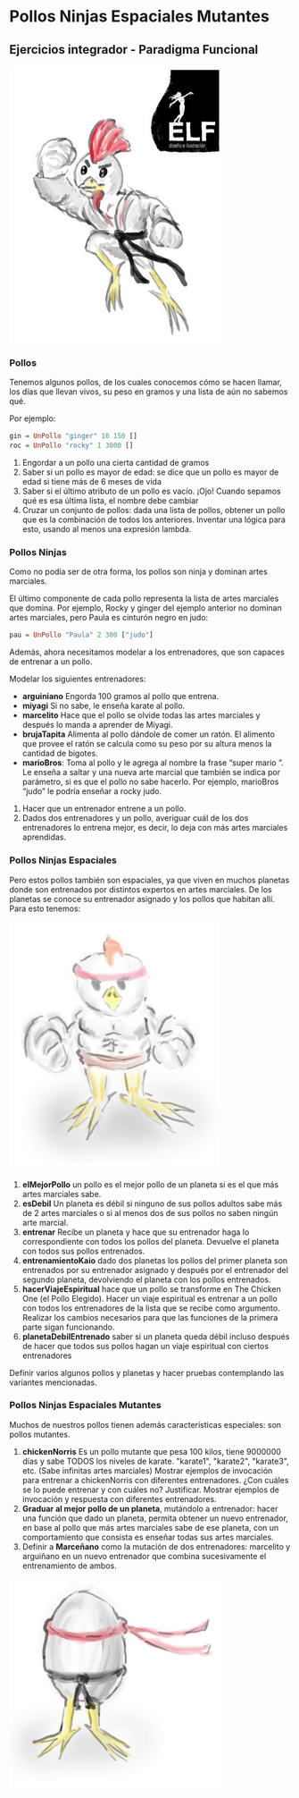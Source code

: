 # Pollos Ninjas Espaciales Mutantes

## Ejercicios integrador - Paradigma Funcional

![](pollos1.JPG)

### Pollos 
Tenemos algunos pollos, de los cuales conocemos cómo se hacen llamar, los días que llevan vivos, su peso en gramos y una lista de aún no sabemos qué.

Por ejemplo:
```haskell
gin = UnPollo "ginger" 10 150 []
roc = UnPollo "rocky" 1 3000 []
```

1. Engordar a un pollo una cierta cantidad de gramos
2. Saber si un pollo es mayor de edad: se dice que un pollo es mayor de edad si tiene más de 6 meses de vida
3. Saber si el último atributo de un pollo es vacío. ¡Ojo! Cuando sepamos qué es esa última lista, el nombre debe cambiar
4. Cruzar un conjunto de pollos: dada una lista de pollos, obtener un pollo que es la combinación de todos los anteriores. Inventar una lógica para esto, usando al menos una expresión lambda.

### Pollos Ninjas 
Como no podía ser de otra forma, los pollos son ninja y dominan artes marciales. 

El último componente de cada pollo representa la lista de artes marciales que domina. Por ejemplo, Rocky y ginger del ejemplo anterior no dominan artes marciales, pero Paula es cinturón negro en judo:

```haskell
pau = UnPollo "Paula" 2 300 ["judo"]
```

Además, ahora necesitamos modelar a los entrenadores, que son capaces de entrenar a un pollo. 

Modelar los siguientes entrenadores:
- **arguiniano** Engorda 100 gramos al pollo que entrena.
- **miyagi** Si no sabe, le enseña karate al pollo.
- **marcelito** Hace que el pollo se olvide todas las artes marciales y después lo manda a aprender de Miyagi.
- **brujaTapita** Alimenta al pollo dándole de comer un ratón. El alimento que provee el ratón se calcula como su peso por su altura menos la cantidad de bigotes.
- **marioBros**: Toma al pollo y le agrega al nombre la frase “super mario ”. Le enseña a saltar y una nueva arte marcial que también se indica por parámetro, si es que el pollo no sabe hacerlo. Por ejemplo,  marioBros “judo” le podría enseñar a rocky judo. 

1. Hacer que un entrenador entrene a un pollo.
2. Dados dos entrenadores y un pollo, averiguar cuál de los dos entrenadores lo entrena mejor, es decir, lo deja con más artes marciales aprendidas.

### Pollos Ninjas Espaciales 
Pero estos pollos también son espaciales, ya que viven en muchos planetas donde son entrenados por distintos expertos en artes marciales. De los planetas se conoce su entrenador asignado y los pollos que habitan allí. Para esto tenemos:

![](pollos2.JPG)

1. **elMejorPollo** un pollo es el mejor pollo de un planeta si es el que más artes marciales sabe.
2. **esDebil** Un planeta es débil si ninguno de sus pollos adultos sabe más de 2 artes marciales o si al menos dos de sus pollos no saben ningún arte marcial.
3. **entrenar** Recibe un planeta y hace que su entrenador haga lo correspondiente con todos los pollos del planeta. Devuelve el planeta con todos sus pollos entrenados.
4. **entrenamientoKaio** dado dos planetas los pollos del primer planeta son entrenados por su entrenador asignado y después por el entrenador del segundo planeta, devolviendo el planeta con los pollos entrenados.
5. **hacerViajeEspiritual** hace que un pollo se transforme en The Chicken One (el Pollo Elegido). Hacer un viaje espiritual es entrenar a un pollo con todos los entrenadores de la lista que se recibe como argumento. Realizar los cambios necesarios para que las funciones de la primera parte sigan funcionando.
6. **planetaDebilEntrenado** saber si un planeta queda débil incluso después de hacer que todos sus pollos hagan un viaje espiritual con ciertos entrenadores

Definir varios algunos pollos y planetas y hacer pruebas contemplando las variantes mencionadas.

### Pollos Ninjas Espaciales Mutantes
Muchos de nuestros pollos tienen además características especiales: son pollos mutantes.

1. **chickenNorris** Es un pollo mutante que pesa 100 kilos, tiene 9000000 días y sabe TODOS los niveles de karate. "karate1", "karate2", "karate3", etc. (Sabe infinitas artes marciales) Mostrar ejemplos de invocación para entrenar a chickenNorris con diferentes entrenadores. ¿Con cuáles se lo puede entrenar y con cuáles no? Justificar. Mostrar ejemplos de invocación y respuesta con diferentes entrenadores.
2. **Graduar al mejor pollo de un planeta**, mutándolo a entrenador: hacer una función que dado un planeta, permita obtener un nuevo entrenador, en base al pollo que más artes marciales sabe de ese planeta, con un comportamiento que consista es enseñar todas sus artes marciales.
3. Definir a **Marceñano** como la mutación de dos entrenadores: marcelito y arguiñano en un nuevo entrenador que combina sucesivamente el entrenamiento de ambos. 

![](pollos3.JPG)
	
